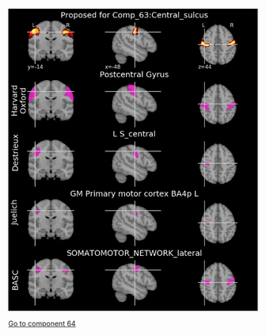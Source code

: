 ![63](preliminary/63.jpg "Component 63")

[Go to component 64](https://parietal-inria.github.io/MODL_atlas/64/64 "Component 64")
